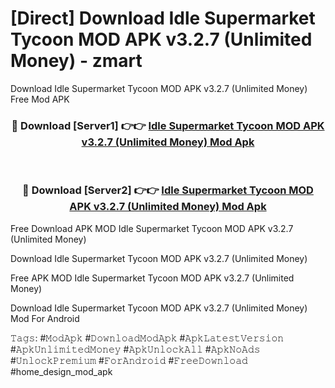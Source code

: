 # [Direct] Download Idle Supermarket Tycoon MOD APK v3.2.7 (Unlimited Money) - zmart
Download Idle Supermarket Tycoon MOD APK v3.2.7 (Unlimited Money) Free Mod APK

<div align="center">
<h3>🔴 Download [Server1] 👉👉 <a href="https://apk-comot.site?title=Idle_Supermarket_Tycoon_MOD_APK_v3.2.7_(Unlimited_Money)">Idle Supermarket Tycoon MOD APK v3.2.7 (Unlimited Money) Mod Apk</a></h3><br>

<h3>🔴 Download [Server2] 👉👉 <a href="https://apk-comot.site?title=Idle_Supermarket_Tycoon_MOD_APK_v3.2.7_(Unlimited_Money)">Idle Supermarket Tycoon MOD APK v3.2.7 (Unlimited Money) Mod Apk</a></h3>
</div>


Free Download APK MOD Idle Supermarket Tycoon MOD APK v3.2.7 (Unlimited Money)

Download Idle Supermarket Tycoon MOD APK v3.2.7 (Unlimited Money) 

Free APK MOD Idle Supermarket Tycoon MOD APK v3.2.7 (Unlimited Money) 

Download Idle Supermarket Tycoon MOD APK v3.2.7 (Unlimited Money) Mod For Android

𝚃𝚊𝚐𝚜: #𝙼𝚘𝚍𝙰𝚙𝚔 #𝙳𝚘𝚠𝚗𝚕𝚘𝚊𝚍𝙼𝚘𝚍𝙰𝚙𝚔 #𝙰𝚙𝚔𝙻𝚊𝚝𝚎𝚜𝚝𝚅𝚎𝚛𝚜𝚒𝚘𝚗 #𝙰𝚙𝚔𝚄𝚗𝚕𝚒𝚖𝚒𝚝𝚎𝚍𝙼𝚘𝚗𝚎𝚢 #𝙰𝚙𝚔𝚄𝚗𝚕𝚘𝚌𝚔𝙰𝚕𝚕 #𝙰𝚙𝚔𝙽𝚘𝙰𝚍𝚜 #𝚄𝚗𝚕𝚘𝚌𝚔𝙿𝚛𝚎𝚖𝚒𝚞𝚖 #𝙵𝚘𝚛𝙰𝚗𝚍𝚛𝚘𝚒𝚍 #𝙵𝚛𝚎𝚎𝙳𝚘𝚠𝚗𝚕𝚘𝚊𝚍 #home_design_mod_apk